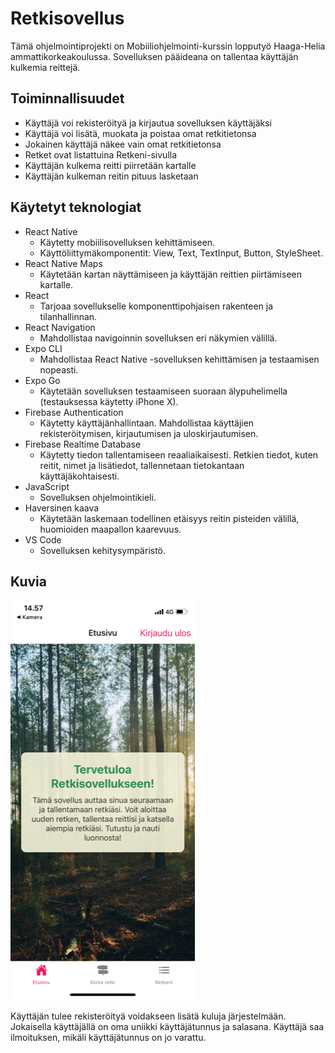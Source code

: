 # Retkisovellus

Tämä ohjelmointiprojekti on Mobiiliohjelmointi-kurssin lopputyö Haaga-Helia ammattikorkeakoulussa. Sovelluksen pääideana on tallentaa käyttäjän kulkemia reittejä.

## Toiminnallisuudet
- Käyttäjä voi rekisteröityä ja kirjautua sovelluksen käyttäjäksi
- Käyttäjä voi lisätä, muokata ja poistaa omat retkitietonsa
- Jokainen käyttäjä näkee vain omat retkitietonsa
- Retket ovat listattuina Retkeni-sivulla
- Käyttäjän kulkema reitti piirretään kartalle
- Käyttäjän kulkeman reitin pituus lasketaan

## Käytetyt teknologiat
- React Native
  - Käytetty mobiilisovelluksen kehittämiseen.
  - Käyttöliittymäkomponentit: View, Text, TextInput, Button, StyleSheet.
- React Native Maps
  - Käytetään kartan näyttämiseen ja käyttäjän reittien piirtämiseen kartalle.
- React
  - Tarjoaa sovellukselle komponenttipohjaisen rakenteen ja tilanhallinnan.
- React Navigation
  - Mahdollistaa navigoinnin sovelluksen eri näkymien välillä.
- Expo CLI
  - Mahdollistaa React Native -sovelluksen kehittämisen ja testaamisen nopeasti.
- Expo Go
  - Käytetään sovelluksen testaamiseen suoraan älypuhelimella (testauksessa käytetty iPhone X).
- Firebase Authentication
  - Käytetty käyttäjänhallintaan. Mahdollistaa käyttäjien rekisteröitymisen, kirjautumisen ja uloskirjautumisen.
- Firebase Realtime Database
  - Käytetty tiedon tallentamiseen reaaliaikaisesti. Retkien tiedot, kuten reitit, nimet ja lisätiedot, tallennetaan tietokantaan käyttäjäkohtaisesti.
- JavaScript
  - Sovelluksen ohjelmointikieli.
- Haversinen kaava
  - Käytetään laskemaan todellinen etäisyys reitin pisteiden välillä, huomioiden maapallon kaarevuus.
- VS Code
  - Sovelluksen kehitysympäristö.

## Kuvia

![Rekisteröidy](images/IMG_1277.PNG)
<p></p>
Käyttäjän tulee rekisteröityä voidakseen lisätä kuluja järjestelmään. Jokaisella käyttäjällä on oma uniikki käyttäjätunnus ja salasana. Käyttäjä saa
ilmoituksen, mikäli käyttäjätunnus on jo varattu.
<p></p>
